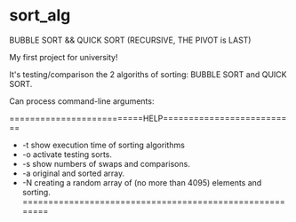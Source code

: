 # sort_alg
BUBBLE SORT && QUICK SORT (RECURSIVE, THE PIVOT is LAST)

My first project for university!

It's testing/comparison the 2 algoriths of sorting: BUBBLE SORT and QUICK SORT.

Can process command-line arguments:

==========================HELP==========================
* -t       show execution time of sorting algorithms
* -o       activate testing sorts.
* -s       show numbers of swaps and comparisons.
* -a       original and sorted array.
* -N <num> creating a random array of <num> (no more than 4095) elements and sorting.
========================================================
